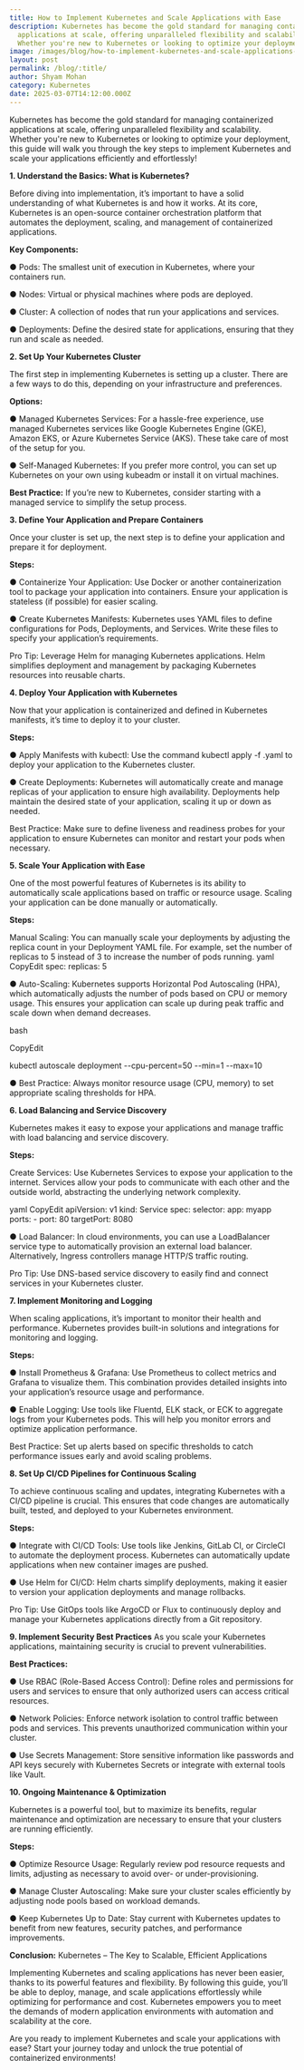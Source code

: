```yaml
---
title: How to Implement Kubernetes and Scale Applications with Ease
description: Kubernetes has become the gold standard for managing containerized
  applications at scale, offering unparalleled flexibility and scalability.
  Whether you're new to Kubernetes or looking to optimize your deployment,
image: /images/blog/how-to-implement-kubernetes-and-scale-applications-with-ease-1-.webp
layout: post
permalink: /blog/:title/
author: Shyam Mohan
category: Kubernetes
date: 2025-03-07T14:12:00.000Z
---
```


Kubernetes has become the gold standard for managing containerized applications at scale, offering unparalleled flexibility and scalability. Whether you're new to Kubernetes or looking to optimize your deployment, this guide will walk you through the key steps to implement Kubernetes and scale your applications efficiently and effortlessly! 


**1. Understand the Basics: What is Kubernetes?**

Before diving into implementation, it’s important to have a solid understanding of what Kubernetes is and how it works. At its core, Kubernetes is an open-source container orchestration platform that automates the deployment, scaling, and management of containerized applications.

**Key Components:**

●	Pods: The smallest unit of execution in Kubernetes, where your containers run.

●	Nodes: Virtual or physical machines where pods are deployed. 

●	Cluster: A collection of nodes that run your applications and services. 

●	Deployments: Define the desired state for applications, ensuring that they run and scale as needed. 

**2. Set Up Your Kubernetes Cluster**

The first step in implementing Kubernetes is setting up a cluster. There are a few ways to do this, depending on your infrastructure and preferences.

**Options:**

●	Managed Kubernetes Services: For a hassle-free experience, use managed Kubernetes services like Google Kubernetes Engine (GKE), Amazon EKS, or Azure Kubernetes Service (AKS). These take care of most of the setup for you. 

●	Self-Managed Kubernetes: If you prefer more control, you can set up Kubernetes on your own using kubeadm or install it on virtual machines. 

**Best Practice:** If you’re new to Kubernetes, consider starting with a managed service to simplify the setup process.

**3. Define Your Application and Prepare Containers**

Once your cluster is set up, the next step is to define your application and prepare it for deployment.

**Steps:**

●	Containerize Your Application: Use Docker or another containerization tool to package your application into containers. Ensure your application is stateless (if possible) for easier scaling. 

●	Create Kubernetes Manifests: Kubernetes uses YAML files to define configurations for Pods, Deployments, and Services. Write these files to specify your application’s requirements. 

Pro Tip: Leverage Helm for managing Kubernetes applications. Helm simplifies deployment and management by packaging Kubernetes resources into reusable charts. 

**4. Deploy Your Application with Kubernetes**

Now that your application is containerized and defined in Kubernetes manifests, it’s time to deploy it to your cluster.

**Steps:**

●	Apply Manifests with kubectl: Use the command kubectl apply -f <manifest-file>.yaml to deploy your application to the Kubernetes cluster. 

●	Create Deployments: Kubernetes will automatically create and manage replicas of your application to ensure high availability. Deployments help maintain the desired state of your application, scaling it up or down as needed. 

Best Practice: Make sure to define liveness and readiness probes for your application to ensure Kubernetes can monitor and restart your pods when necessary. 


**5. Scale Your Application with Ease**

One of the most powerful features of Kubernetes is its ability to automatically scale applications based on traffic or resource usage. Scaling your application can be done manually or automatically.

**Steps:**

Manual Scaling: You can manually scale your deployments by adjusting the replica count in your Deployment YAML file. For example, set the number of replicas to 5 instead of 3 to increase the number of pods running. 
yaml
CopyEdit
spec:
  replicas: 5
  
●	Auto-Scaling: Kubernetes supports Horizontal Pod Autoscaling (HPA), which automatically adjusts the number of pods based on CPU or memory usage. This ensures your application can scale up during peak traffic and scale down when demand decreases. 

bash

CopyEdit

kubectl autoscale deployment <deployment-name> --cpu-percent=50 --min=1 --max=10

●	Best Practice: Always monitor resource usage (CPU, memory) to set appropriate scaling thresholds for HPA.

**6. Load Balancing and Service Discovery**

Kubernetes makes it easy to expose your applications and manage traffic with load balancing and service discovery.

**Steps:**

Create Services: Use Kubernetes Services to expose your application to the internet. Services allow your pods to communicate with each other and the outside world, abstracting the underlying network complexity. 

yaml
CopyEdit
apiVersion: v1
kind: Service
spec:
  selector:
    app: myapp
  ports:
    - port: 80
      targetPort: 8080

●	Load Balancer: In cloud environments, you can use a LoadBalancer service type to automatically provision an external load balancer. Alternatively, Ingress controllers manage HTTP/S traffic routing. 

Pro Tip: Use DNS-based service discovery to easily find and connect services in your Kubernetes cluster. 


**7. Implement Monitoring and Logging**

When scaling applications, it’s important to monitor their health and performance. Kubernetes provides built-in solutions and integrations for monitoring and logging.

**Steps:**

●	Install Prometheus & Grafana: Use Prometheus to collect metrics and Grafana to visualize them. This combination provides detailed insights into your application’s resource usage and performance. 

●	Enable Logging: Use tools like Fluentd, ELK stack, or ECK to aggregate logs from your Kubernetes pods. This will help you monitor errors and optimize application performance. 

Best Practice: Set up alerts based on specific thresholds to catch performance issues early and avoid scaling problems.

**8. Set Up CI/CD Pipelines for Continuous Scaling**

To achieve continuous scaling and updates, integrating Kubernetes with a CI/CD pipeline is crucial. This ensures that code changes are automatically built, tested, and deployed to your Kubernetes environment.

**Steps:**

●	Integrate with CI/CD Tools: Use tools like Jenkins, GitLab CI, or CircleCI to automate the deployment process. Kubernetes can automatically update applications when new container images are pushed. 

●	Use Helm for CI/CD: Helm charts simplify deployments, making it easier to version your application deployments and manage rollbacks. 

Pro Tip: Use GitOps tools like ArgoCD or Flux to continuously deploy and manage your Kubernetes applications directly from a Git repository. 

**9. Implement Security Best Practices**
As you scale your Kubernetes applications, maintaining security is crucial to prevent vulnerabilities.

**Best Practices:**

●	Use RBAC (Role-Based Access Control): Define roles and permissions for users and services to ensure that only authorized users can access critical resources. 

●	Network Policies: Enforce network isolation to control traffic between pods and services. This prevents unauthorized communication within your cluster. 

●	Use Secrets Management: Store sensitive information like passwords and API keys securely with Kubernetes Secrets or integrate with external tools like Vault. 


**10. Ongoing Maintenance & Optimization**

Kubernetes is a powerful tool, but to maximize its benefits, regular maintenance and optimization are necessary to ensure that your clusters are running efficiently.

**Steps:**

●	Optimize Resource Usage: Regularly review pod resource requests and limits, adjusting as necessary to avoid over- or under-provisioning. 

●	Manage Cluster Autoscaling: Make sure your cluster scales efficiently by adjusting node pools based on workload demands. 

●	Keep Kubernetes Up to Date: Stay current with Kubernetes updates to benefit from new features, security patches, and performance improvements. 


**Conclusion:** Kubernetes – The Key to Scalable, Efficient Applications 

Implementing Kubernetes and scaling applications has never been easier, thanks to its powerful features and flexibility. By following this guide, you’ll be able to deploy, manage, and scale applications effortlessly while optimizing for performance and cost. Kubernetes empowers you to meet the demands of modern application environments with automation and scalability at the core. 

Are you ready to implement Kubernetes and scale your applications with ease? Start your journey today and unlock the true potential of containerized environments! 

